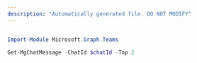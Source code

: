```yaml
---
description: "Automatically generated file. DO NOT MODIFY"
---
```


```powershell

Import-Module Microsoft.Graph.Teams

Get-MgChatMessage -ChatId $chatId -Top 2 

```